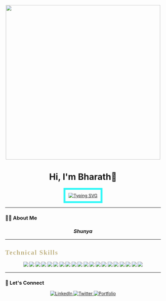 <div align="center">
  <img src="https://media.giphy.com/media/v1.Y2lkPWVjZjA1ZTQ3azZxa3ZzdzFibGdtNDloZmNwajY2bW44dTloYXQzcHZzaGtiY2x5cSZlcD12MV9naWZzX3JlbGF0ZWQmY3Q9Zw/Iz6S97GkQtpEb2sIwj/giphy.gif" width="500"/>
  <h1>Hi, I'm Bharath👋</h1>   
  <a href="https://git.io/typing-svg">
  <img src="https://readme-typing-svg.demolab.com?font=Courier+New&weight=600&size=30&pause=400&color=C0B283&center=true&vCenter=true&width=435&lines=Open+Source+Developer;Robotics+%26+AI+Engineer;Full-Stack+Enthusiast" alt="Typing SVG" style="border: 6px solid #33F7F7; padding: 10px;"/>
</a>
</div>

---

<h3>👨‍💻 About Me</h3>

<h3 align="center"><strong><em>Shunya</em></strong></h3>




---
<h2 style="font-family: 'Comic Sans MS', 'Comic Sans', cursive; color: #C0B283; font-weight: 700; letter-spacing: 2px;">
  Technical Skills
</h2>


<div align="center" style="font-family:'Comic Sans MS', 'Comic Sans', cursive; font-weight:600;">
<!-- Java -->
<img src="https://img.shields.io/badge/Java-007396?style=for-the-badge&logo=java&logoColor=white"/>
<!-- Python -->
<img src="https://img.shields.io/badge/Python-3776AB?style=for-the-badge&logo=python&logoColor=white"/>
<!-- Deep Learning -->
<img src="https://img.shields.io/badge/Deep%20Learning-FF6F00?style=for-the-badge&logo=tensorflow&logoColor=white"/>
<!-- TensorFlow -->
<img src="https://img.shields.io/badge/TensorFlow-FF6F00?style=for-the-badge&logo=tensorflow&logoColor=white"/>
<!-- PyTorch -->
<img src="https://img.shields.io/badge/PyTorch-EE4C2C?style=for-the-badge&logo=pytorch&logoColor=white"/>
<!-- MATLAB (function icon) -->
<img src="https://img.shields.io/badge/MATLAB-0076A8?style=for-the-badge&logo=apachespark&logoColor=white"/>
<!-- Embedded C (C icon) -->
<img src="https://img.shields.io/badge/Embedded%20C-00599C?style=for-the-badge&logo=c&logoColor=white"/>
<!-- VHDL (verilog icon) -->
<img src="https://img.shields.io/badge/VHDL-8A2BE2?style=for-the-badge&logo=verilog&logoColor=white"/>
<!-- Robot Kinematics & Dynamics (robotframework icon) -->
<img src="https://img.shields.io/badge/Robot%20Kinematics%20%26%20Dynamics-4682B4?style=for-the-badge&logo=robotframework&logoColor=white"/>
<!-- Microcontrollers (microchip icon) -->
<img src="https://img.shields.io/badge/Microcontrollers-228B22?style=for-the-badge&logo=microchip&logoColor=white"/>
<!-- Git -->
<img src="https://img.shields.io/badge/Git-F05032?style=for-the-badge&logo=git&logoColor=white"/>
<!-- Supabase -->
<img src="https://img.shields.io/badge/Supabase-3ECF8E?style=for-the-badge&logo=supabase&logoColor=white"/>
<!-- PyCharm -->
<img src="https://img.shields.io/badge/PyCharm-000000?style=for-the-badge&logo=pycharm&logoColor=white"/>
<!-- Eclipse -->
<img src="https://img.shields.io/badge/Eclipse-2C2255?style=for-the-badge&logo=eclipse&logoColor=white"/>
<!-- VS Code -->
<img src="https://img.shields.io/badge/VS%20Code-007ACC?style=for-the-badge&logo=visual-studio-code&logoColor=white"/>
<!-- Arduino IDE -->
<img src="https://img.shields.io/badge/Arduino%20IDE-00979D?style=for-the-badge&logo=arduino&logoColor=white"/>
<!-- HTML5 -->
<img src="https://img.shields.io/badge/HTML5-E34F26?style=for-the-badge&logo=html5&logoColor=white"/>
<!-- CSS3 -->
<img src="https://img.shields.io/badge/CSS3-1572B6?style=for-the-badge&logo=css3&logoColor=white"/>
<!-- JavaScript -->
<img src="https://img.shields.io/badge/JavaScript-F7DF1E?style=for-the-badge&logo=javascript&logoColor=black"/>
<!-- React -->
<img src="https://img.shields.io/badge/React-61DAFB?style=for-the-badge&logo=react&logoColor=black"/>
</div>



---

### 🤝 Let's Connect
<p align="center">
  <a href="https://www.linkedin.com/in/bharath-kukka/" target="_blank">
    <img src="https://img.shields.io/badge/LinkedIn-0077B5?style=for-the-badge&logo=linkedin&logoColor=white" alt="LinkedIn">
  </a>
  <a href="https://x.com/Bharathkukka" target="_blank">
    <img src="https://img.shields.io/badge/Twitter-1DA1F2?style=for-the-badge&logo=twitter&logoColor=white" alt="Twitter">
  </a>
  <a href="https://bhaarath22.github.io" target="_blank">
    <img src="https://img.shields.io/badge/Portfolio-FF5722?style=for-the-badge&logo=domain&logoColor=white" alt="Portfolio">
  </a>
</p>
